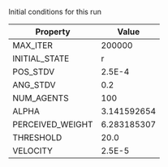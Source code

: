 Initial conditions for this run

| Property     | Value     |
|--------------|-----------|
|MAX_ITER|200000|
|INITIAL_STATE|r|
|POS_STDV|2.5E-4|
|ANG_STDV|0.2|
|NUM_AGENTS|100|
|ALPHA| 3.141592654|
|PERCEIVED_WEIGHT|6.283185307|
|THRESHOLD|20.0|
|VELOCITY|2.5E-5|